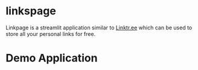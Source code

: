 # linkspage
Linkpage is a streamlit application similar to [Linktr.ee](https://linktr.ee/) which can be used to store all your personal links for free.


<h1>Demo Application</h1> 





